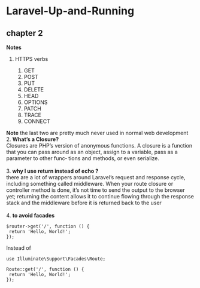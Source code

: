 # Laravel-Up-and-Running
## chapter 2
**Notes**
1. HTTPS verbs
   
   1. GET
   2. POST
   3. PUT
   4. DELETE
   5. HEAD
   6. OPTIONS
   7. PATCH
   8. TRACE
   9. CONNECT
       
 **Note** the last two are pretty much never used in
normal web development <br/>
2. **What’s a Closure?** <br/>
Closures are PHP’s version of anonymous functions. A closure is a function that you
can pass around as an object, assign to a variable, pass as a parameter to other func‐
tions and methods, or even serialize.
<br/>
<br/>
3. **why I use return instead of echo ?**
<br/>
there are a lot of wrappers around Laravel’s request and response cycle,
including something called middleware. When your route closure
or controller method is done, it’s not time to send the output to the
browser yet; returning the content allows it to continue flowing
through the response stack and the middleware before it is
returned back to the user   
<br/>
4.  **to avoid facades**
```
$router->get('/', function () {
 return 'Hello, World!';
});
```
Instead of
```
use Illuminate\Support\Facades\Route;

Route::get('/', function () {
 return 'Hello, World!';
});

```
